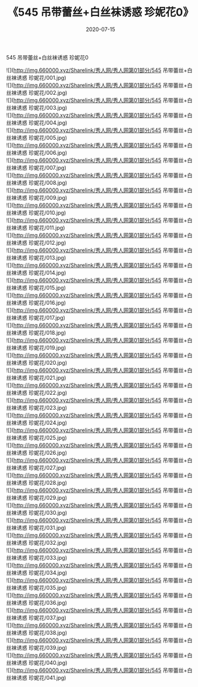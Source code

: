 ﻿---
layout: post
title:  《545 吊带蕾丝+白丝袜诱惑 珍妮花0》
date:   2020-07-15
img: http://img.660000.xyz/Sharelink/秀人网/秀人网第01部分/545 吊带蕾丝+白丝袜诱惑 珍妮花0/000.jpg
categories: [美女, 清纯, 唯美]
---

545 吊带蕾丝+白丝袜诱惑 珍妮花0

  ![](http://img.660000.xyz/Sharelink/秀人网/秀人网第01部分/545 吊带蕾丝+白丝袜诱惑 珍妮花/001.jpg) <br> ![](http://img.660000.xyz/Sharelink/秀人网/秀人网第01部分/545 吊带蕾丝+白丝袜诱惑 珍妮花/002.jpg) <br> ![](http://img.660000.xyz/Sharelink/秀人网/秀人网第01部分/545 吊带蕾丝+白丝袜诱惑 珍妮花/003.jpg) <br> ![](http://img.660000.xyz/Sharelink/秀人网/秀人网第01部分/545 吊带蕾丝+白丝袜诱惑 珍妮花/004.jpg) <br> ![](http://img.660000.xyz/Sharelink/秀人网/秀人网第01部分/545 吊带蕾丝+白丝袜诱惑 珍妮花/005.jpg) <br> ![](http://img.660000.xyz/Sharelink/秀人网/秀人网第01部分/545 吊带蕾丝+白丝袜诱惑 珍妮花/006.jpg) <br> ![](http://img.660000.xyz/Sharelink/秀人网/秀人网第01部分/545 吊带蕾丝+白丝袜诱惑 珍妮花/007.jpg) <br> ![](http://img.660000.xyz/Sharelink/秀人网/秀人网第01部分/545 吊带蕾丝+白丝袜诱惑 珍妮花/008.jpg) <br> ![](http://img.660000.xyz/Sharelink/秀人网/秀人网第01部分/545 吊带蕾丝+白丝袜诱惑 珍妮花/009.jpg) <br> ![](http://img.660000.xyz/Sharelink/秀人网/秀人网第01部分/545 吊带蕾丝+白丝袜诱惑 珍妮花/010.jpg) <br> ![](http://img.660000.xyz/Sharelink/秀人网/秀人网第01部分/545 吊带蕾丝+白丝袜诱惑 珍妮花/011.jpg) <br> ![](http://img.660000.xyz/Sharelink/秀人网/秀人网第01部分/545 吊带蕾丝+白丝袜诱惑 珍妮花/012.jpg) <br> ![](http://img.660000.xyz/Sharelink/秀人网/秀人网第01部分/545 吊带蕾丝+白丝袜诱惑 珍妮花/013.jpg) <br> ![](http://img.660000.xyz/Sharelink/秀人网/秀人网第01部分/545 吊带蕾丝+白丝袜诱惑 珍妮花/014.jpg) <br> ![](http://img.660000.xyz/Sharelink/秀人网/秀人网第01部分/545 吊带蕾丝+白丝袜诱惑 珍妮花/015.jpg) <br> ![](http://img.660000.xyz/Sharelink/秀人网/秀人网第01部分/545 吊带蕾丝+白丝袜诱惑 珍妮花/016.jpg) <br> ![](http://img.660000.xyz/Sharelink/秀人网/秀人网第01部分/545 吊带蕾丝+白丝袜诱惑 珍妮花/017.jpg) <br> ![](http://img.660000.xyz/Sharelink/秀人网/秀人网第01部分/545 吊带蕾丝+白丝袜诱惑 珍妮花/018.jpg) <br> ![](http://img.660000.xyz/Sharelink/秀人网/秀人网第01部分/545 吊带蕾丝+白丝袜诱惑 珍妮花/019.jpg) <br> ![](http://img.660000.xyz/Sharelink/秀人网/秀人网第01部分/545 吊带蕾丝+白丝袜诱惑 珍妮花/020.jpg) <br> ![](http://img.660000.xyz/Sharelink/秀人网/秀人网第01部分/545 吊带蕾丝+白丝袜诱惑 珍妮花/021.jpg) <br> ![](http://img.660000.xyz/Sharelink/秀人网/秀人网第01部分/545 吊带蕾丝+白丝袜诱惑 珍妮花/022.jpg) <br> ![](http://img.660000.xyz/Sharelink/秀人网/秀人网第01部分/545 吊带蕾丝+白丝袜诱惑 珍妮花/023.jpg) <br> ![](http://img.660000.xyz/Sharelink/秀人网/秀人网第01部分/545 吊带蕾丝+白丝袜诱惑 珍妮花/024.jpg) <br> ![](http://img.660000.xyz/Sharelink/秀人网/秀人网第01部分/545 吊带蕾丝+白丝袜诱惑 珍妮花/025.jpg) <br> ![](http://img.660000.xyz/Sharelink/秀人网/秀人网第01部分/545 吊带蕾丝+白丝袜诱惑 珍妮花/026.jpg) <br> ![](http://img.660000.xyz/Sharelink/秀人网/秀人网第01部分/545 吊带蕾丝+白丝袜诱惑 珍妮花/027.jpg) <br> ![](http://img.660000.xyz/Sharelink/秀人网/秀人网第01部分/545 吊带蕾丝+白丝袜诱惑 珍妮花/028.jpg) <br> ![](http://img.660000.xyz/Sharelink/秀人网/秀人网第01部分/545 吊带蕾丝+白丝袜诱惑 珍妮花/029.jpg) <br> ![](http://img.660000.xyz/Sharelink/秀人网/秀人网第01部分/545 吊带蕾丝+白丝袜诱惑 珍妮花/030.jpg) <br> ![](http://img.660000.xyz/Sharelink/秀人网/秀人网第01部分/545 吊带蕾丝+白丝袜诱惑 珍妮花/031.jpg) <br> ![](http://img.660000.xyz/Sharelink/秀人网/秀人网第01部分/545 吊带蕾丝+白丝袜诱惑 珍妮花/032.jpg) <br> ![](http://img.660000.xyz/Sharelink/秀人网/秀人网第01部分/545 吊带蕾丝+白丝袜诱惑 珍妮花/033.jpg) <br> ![](http://img.660000.xyz/Sharelink/秀人网/秀人网第01部分/545 吊带蕾丝+白丝袜诱惑 珍妮花/034.jpg) <br> ![](http://img.660000.xyz/Sharelink/秀人网/秀人网第01部分/545 吊带蕾丝+白丝袜诱惑 珍妮花/035.jpg) <br> ![](http://img.660000.xyz/Sharelink/秀人网/秀人网第01部分/545 吊带蕾丝+白丝袜诱惑 珍妮花/036.jpg) <br> ![](http://img.660000.xyz/Sharelink/秀人网/秀人网第01部分/545 吊带蕾丝+白丝袜诱惑 珍妮花/037.jpg) <br> ![](http://img.660000.xyz/Sharelink/秀人网/秀人网第01部分/545 吊带蕾丝+白丝袜诱惑 珍妮花/038.jpg) <br> ![](http://img.660000.xyz/Sharelink/秀人网/秀人网第01部分/545 吊带蕾丝+白丝袜诱惑 珍妮花/039.jpg) <br> ![](http://img.660000.xyz/Sharelink/秀人网/秀人网第01部分/545 吊带蕾丝+白丝袜诱惑 珍妮花/040.jpg) <br> ![](http://img.660000.xyz/Sharelink/秀人网/秀人网第01部分/545 吊带蕾丝+白丝袜诱惑 珍妮花/041.jpg) <br>